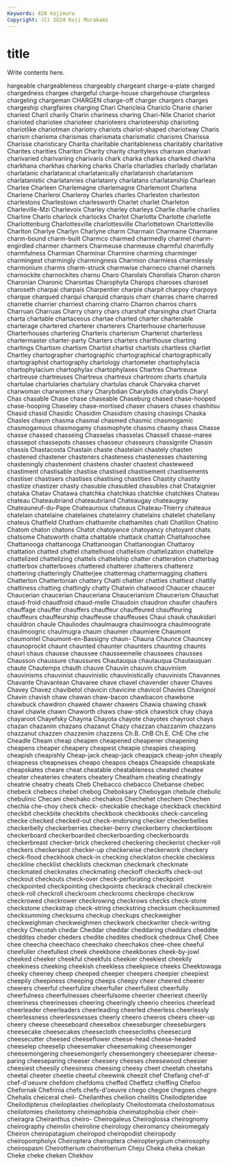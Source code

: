 ```yaml
---
Keywords: 428 kojimura
Copyright: (C) 2024 Koji Murakami
---
```


# title

Write contents here.



hargeable chargeableness chargeably chargeant charge-a-plate charged
chargedness chargee chargeful charge-house chargehouse chargeless chargeling chargeman CHARGEN charge-off
charger chargers charges chargeship chargfaires charging Chari Charicleia Chariclo Charie
charier chariest Charil charily Charin chariness charing Chari-Nile Chariot chariot
charioted chariotee charioteer charioteers charioteership charioting chariotlike chariotman chariotry chariots
chariot-shaped chariotway Charis charism charisma charismas charismata charismatic charisms Charissa
Charisse charisticary Charita charitable charitableness charitably charitative Charites charities Chariton
Charity charity charityless charivan charivari charivaried charivariing charivaris chark charka
charkas charked charkha charkhana charkhas charking charks Charla charladies charlady
charlatan charlatanic charlatanical charlatanically charlatanish charlatanism charlatanistic charlatanries charlatanry charlatans
charlatanship Charlean Charlee Charleen Charlemagne charlemagne Charlemont Charlena Charlene Charleroi
Charleroy Charles charles Charleston charleston charlestons Charlestown charlesworth Charlet charlet
Charleton Charleville-Mzi Charlevoix Charley charley charleys Charlie charlie charlies Charline
Charlo charlock charlocks Charlot Charlotta Charlotte charlotte Charlottenburg Charlottesville charlottesville
Charlottetown Charlotteville Charlton Charlye Charlyn Charlyne charm Charmain Charmaine Charmane
charm-bound charm-built Charmco charmed charmedly charmel charm-engirdled charmer charmers Charmeuse
charmeuse charmful charmfully charmfulness Charmian Charminar Charmine charming charminger charmingest
charmingly charmingness Charmion charmless charmlessly charmonium charms charm-struck charmwise charneco
charnel charnels charnockite charnockites charnu Charo Charolais Charollais Charon charon
Charonian Charonic Charontas Charophyta Charops charoses charoset charoseth charpai charpais
Charpentier charpie charpit charpoy charpoys charque charqued charqui charquid charquis
charr charras charre charred charrette charrier charriest charring charro Charron
charros charrs Charruan Charruas Charry charry chars charshaf charsingha chart
Charta charta chartable chartaceous chartae charted charter charterable charterage chartered
charterer charterers Charterhouse charterhouse Charterhouses chartering Charteris charterism Charterist charterless
chartermaster charter-party Charters charters charthouse charting chartings Chartism chartism Chartist
chartist chartists chartless chartlet Chartley chartographer chartographic chartographical chartographically chartographist
chartography chartology chartometer chartophylacia chartophylacium chartophylax chartophylaxes Chartres Chartreuse chartreuse
chartreuses Chartreux chartreux chartroom charts chartula chartulae chartularies chartulary chartulas
charuk Charvaka charvet charwoman charwomen chary Charybdian Charybdis charybdis Charyl
Chas chasable Chase chase chaseable Chaseburg chased chase-hooped chase-hooping Chaseley
chase-mortised chaser chasers chases chashitsu Chasid chasid Chasidic Chasidim Chasidism
chasing chasings Chaska Chasles chasm chasma chasmal chasmed chasmic chasmogamic
chasmogamous chasmogamy chasmophyte chasms chasmy chass Chasse chasse chassed chasseing
Chasselas chasselas Chassell chasse-maree chassepot chassepots chasses chasseur chasseurs chassignite
Chassin chassis Chastacosta Chastain chaste chastelain chastely chasten chastened chastener
chasteners chasteness chastenesses chastening chasteningly chastenment chastens chaster chastest chasteweed
chastiment chastisable chastise chastised chastisement chastisements chastiser chastisers chastises chastising
chastities Chastity chastity chastize chastizer chasty chasuble chasubled chasubles chat
Chataignier chataka Chatav Chatawa chatchka chatchkas chatchke chatchkes Chateau chateau
Chateaubriand chateaubriand Chateaugay chateaugray Chateauneuf-du-Pape Chateauroux chateaus Chateau-Thierry chateaux chatelain
chatelaine chatelaines chatelainry chatelains chatelet chatellany chateus Chatfield Chatham chathamite
chathamites chati Chatillon Chatino Chatom chaton chatons Chatot chatoyance chatoyancy
chatoyant chats chatsome Chatsworth chatta chattable chattack chattah Chattahoochee Chattanooga
chattanooga Chattanoogan Chattanoogian Chattaroy chattation chatted chattel chattelhood chattelism chattelization
chattelize chattelized chattelizing chattels chattelship chatter chatteration chatterbag chatterbox chatterboxes
chattered chatterer chatterers chattererz chattering chatteringly Chatterjee chattermag chattermagging chatters
Chatterton Chattertonian chattery Chatti chattier chatties chattiest chattily chattiness chatting
chattingly chatty Chatwin chatwood Chaucer chaucer Chaucerian chaucerian Chauceriana Chaucerianism
Chaucerism Chauchat chaud-froid chaudfroid chaud-melle Chaudoin chaudron chaufer chaufers chauffage
chauffer chauffers chauffeur chauffeured chauffeuring chauffeurs chauffeurship chauffeuse chauffeuses Chaui
chauk chaukidari chauldron chaule Chauliodes chaulmaugra chaulmoogra chaulmoograte chaulmoogric chaulmugra
chaum chaumer chaumiere Chaumont chaumontel Chaumont-en-Bassigny chaun- Chauna Chaunce Chauncey
chaunoprockt chaunt chaunted chaunter chaunters chaunting chaunts chauri chaus chausse
chaussee chausseemeile chaussees chausses Chausson chaussure chaussures Chautauqua chautauqua Chautauquan
chaute Chautemps chauth chauve Chauvin chauvin chauvinism chauvinisms chauvinist chauvinistic
chauvinistically chauvinists Chavannes Chavante Chavantean Chavaree chave chavel chavender chaver
Chaves Chavey Chavez chavibetol chavicin chavicine chavicol Chavies Chavignol Chavin
chavish chaw chawan chaw-bacon chawbacon chawbone chawbuck chawdron chawed chawer
chawers Chawia chawing chawk chawl chawle chawn Chaworth chaws chaw-stick
chawstick chay chaya chayaroot Chayefsky Chayma Chayota chayote chayotes chayroot
chays chazan chazanim chazans chazanut Chazy chazzan chazzanim chazzans chazzanut
chazzen chazzenim chazzens Ch.B. ChB Ch.E. ChE Che che Cheadle
Cheam cheap cheapen cheapened cheapener cheapening cheapens cheaper cheapery cheapest
cheapie cheapies cheaping cheapish cheapishly Cheap-jack cheap-jack cheapjack cheap-john cheaply
cheapness cheapnesses cheapo cheapos cheaps Cheapside cheapskate cheapskates cheare cheat
cheatable cheatableness cheated cheatee cheater cheateries cheaters cheatery Cheatham cheating
cheatingly cheatrie cheatry cheats Cheb Chebacco chebacco Chebanse chebec chebeck
chebecs chebel chebog Cheboksary Cheboygan chebule chebulic chebulinic Checani chechako
chechakos Chechehet chechem Chechen chechia che-choy check check- checkable checkage
checkback checkbird checkbit checkbite checkbits checkbook checkbooks check-canceling checke checked
checked-out check-endorsing checker checkerbellies checkerbelly checkerberries checker-berry checkerberry checkerbloom checkerboard
checkerboarded checkerboarding checkerboards checkerbreast checker-brick checkered checkering checkerist checker-roll checkers
checkerspot checker-up checkerwise checkerwork checkery check-flood checkhook check-in checking checklaton
checkle checkless checkline checklist checklists checkman checkmark checkmate checkmated checkmates
checkmating checkoff checkoffs check-out checkout checkouts check-over check-perforating checkpoint checkpointed
checkpointing checkpoints checkrack checkrail checkrein check-roll checkroll checkroom checkrooms checkrope
checkrow checkrowed checkrower checkrowing checkrows checks check-stone checkstone checkstrap check-string
checkstring checksum checksummed checksumming checksums checkup checkups checkweigher checkweighman checkweighmen
checkwork checkwriter check-writing checky Checotah chedar Cheddar cheddar cheddaring cheddars
cheddite cheddites cheder cheders chedite chedites chedlock chedreux CheE Chee
chee cheecha cheechaco cheechako cheechakos chee-chee cheeful cheefuller cheefullest cheek
cheekbone cheekbones cheek-by-jowl cheeked cheeker cheekful cheekfuls cheekier cheekiest cheekily
cheekiness cheeking cheekish cheekless cheekpiece cheeks Cheektowaga cheeky cheeney cheep
cheeped cheeper cheepers cheepier cheepiest cheepily cheepiness cheeping cheeps cheepy
cheer cheered cheerer cheerers cheerful cheerfulize cheerfuller cheerfullest cheerfully cheerfulness
cheerfulnesses cheerfulsome cheerier cheeriest cheerily cheeriness cheerinesses cheering cheeringly cheerio
cheerios cheerlead cheerleader cheerleaders cheerleading cheerled cheerless cheerlessly cheerlessness cheerlessnesses
cheerly cheero cheeros cheers cheer-up cheery cheese cheeseboard cheesebox cheeseburger
cheeseburgers cheesecake cheesecakes cheesecloth cheesecloths cheesecurd cheesecutter cheesed cheeseflower cheese-head
cheese-headed cheeselep cheeselip cheesemaker cheesemaking cheesemonger cheesemongering cheesemongerly cheesemongery cheeseparer
cheese-paring cheeseparing cheeser cheesery cheeses cheesewood cheesier cheesiest cheesily cheesiness
cheesing cheesy cheet cheetah cheetahs cheetal cheeter cheetie cheetul cheewink
cheezit chef Chefang chef-d' chef-d'oeuvre chefdom chefdoms cheffed Cheffetz cheffing
Chefoo Chefornak Chefrinia chefs chefs-d'oeuvre chego chegoe chegoes chegre Chehalis
cheiceral cheil- Cheilanthes cheilion cheilitis Cheilodipteridae Cheilodipterus cheiloplasties cheiloplasty Cheilostomata
cheilostomatous cheilotomies cheilotomy cheimaphobia cheimatophobia cheir cheir- cheiragra Cheiranthus cheiro-
Cheirogaleus Cheiroglossa cheirognomy cheirography cheirolin cheiroline cheirology cheiromancy cheiromegaly Cheiron
cheiropatagium cheiropod cheiropodist cheiropody cheiropompholyx Cheiroptera cheiroptera cheiropterygium cheirosophy cheirospasm
Cheirotherium cheirotherium Cheju Cheka cheka chekan Cheke cheke cheken Chekhov
